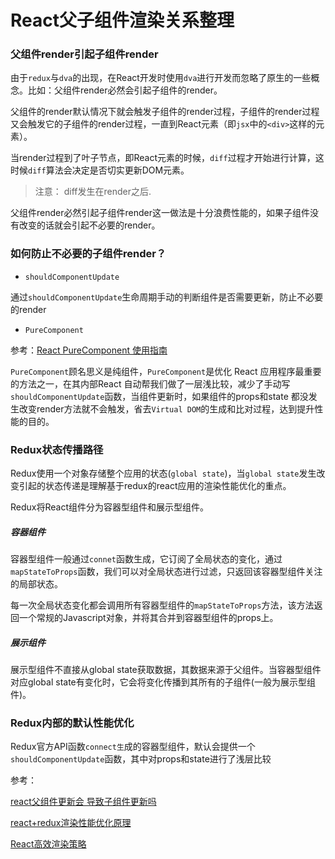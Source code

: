 # React父子组件渲染关系整理
<!--title: React父子组件渲染关系整理-->
<!--date: 2018-10-09-->
<!--cate: 1-->

### 父组件render引起子组件render
由于`redux`与`dva`的出现，在React开发时使用`dva`进行开发而忽略了原生的一些概念。比如：父组件render必然会引起子组件的render。

父组件的render默认情况下就会触发子组件的render过程，子组件的render过程又会触发它的子组件的render过程，一直到React元素（即`jsx`中的`<div>`这样的元素）。

当render过程到了叶子节点，即React元素的时候，`diff`过程才开始进行计算，这时候`diff`算法会决定是否切实更新DOM元素。

> 注意： diff发生在render之后.

父组件render必然引起子组件render这一做法是十分浪费性能的，如果子组件没有改变的话就会引起不必要的render。

### 如何防止不必要的子组件render？
- `shouldComponentUpdate`

通过`shouldComponentUpdate`生命周期手动的判断组件是否需要更新，防止不必要的render
- `PureComponent`

参考：[React PureComponent 使用指南](https://juejin.im/entry/5934c9bc570c35005b556e1a)

`PureComponent`顾名思义是纯组件，`PureComponent`是优化 React 应用程序最重要的方法之一，在其内部React 自动帮我们做了一层浅比较，减少了手动写`shouldComponentUpdate`函数，当组件更新时，如果组件的props和state 都没发生改变render方法就不会触发，省去`Virtual DOM`的生成和比对过程，达到提升性能的目的。

### Redux状态传播路径
Redux使用一个对象存储整个应用的状态(`global state`)，当`global state`发生改变引起的状态传递是理解基于redux的react应用的渲染性能优化的重点。

Redux将React组件分为容器型组件和展示型组件。

##### 容器组件
容器型组件一般通过`connet`函数生成，它订阅了全局状态的变化，通过`mapStateToProps`函数，我们可以对全局状态进行过滤，只返回该容器型组件关注的局部状态。

每一次全局状态变化都会调用所有容器型组件的`mapStateToProps`方法，该方法返回一个常规的Javascript对象，并将其合并到容器型组件的props上。

##### 展示组件
展示型组件不直接从global state获取数据，其数据来源于父组件。当容器型组件对应global state有变化时，它会将变化传播到其所有的子组件(一般为展示型组件)。

### Redux内部的默认性能优化
Redux官方API函数`connect生`成的容器型组件，默认会提供一个`shouldComponentUpdate`函数，其中对props和state进行了浅层比较

参考：

[react父组件更新会 导致子组件更新吗](https://segmentfault.com/q/1010000011289209/a-1020000011289904)

[react+redux渲染性能优化原理](https://foio.github.io/react-redux-performance-boost/)

[React高效渲染策略](https://github.com/fi3ework/blog/issues/15)